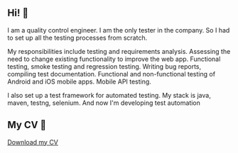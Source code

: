 ## Hi! 👋

<p> I am a quality control engineer.  I am the only tester in the company. So I had to set up all the testing processes from scratch. </p>
<p> My responsibilities include testing and requirements analysis. Assessing the need to change existing functionality to improve the web app. Functional testing, smoke testing and regression testing. Writing bug reports, compiling test documentation. Functional and non-functional testing of Android and iOS mobile apps. Mobile API testing.</p>
<p> I also set up a test framework for automated testing. My stack is java, maven, testng, selenium. And now I'm developing test automation</p>

## My CV :page_with_curl:

<a href="/icons/kartavenko_CV.pdf" download target="_blank">Download my CV</a>

<!--
**kartavenkopavel/kartavenkopavel** is a ✨ _special_ ✨ repository because its `README.md` (this file) appears on your GitHub profile.

Here are some ideas to get you started:

- 🔭 I’m currently working on ...
- 🌱 I’m currently learning ...
- 👯 I’m looking to collaborate on ...
- 🤔 I’m looking for help with ...
- 💬 Ask me about ...
- 📫 How to reach me: ...
- 😄 Pronouns: ...
- ⚡ Fun fact: ...
-->
